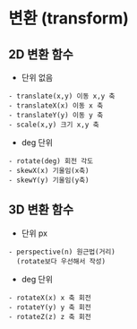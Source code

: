 # 변환 (transform)

## 2D 변환 함수

- 단위 없음
``` 
- translate(x,y) 이동 x,y 축
- translateX(x) 이동 x 축
- translateY(y) 이동 y 축
- scale(x,y) 크기 x,y 축
```

- deg 단위
```
- rotate(deg) 회전 각도
- skewX(x) 기울임(x축)
- skewY(y) 기울임(y축)
```
## 3D 변환 함수

- 단위 px
```
- perspective(n) 원근법(거리)
  (rotate보다 우선해서 작성)
```
- deg 단위
```
- rotateX(x) x 축 회전
- rotateY(y) y 축 회전
- rotateZ(z) z 축 회전
```